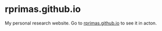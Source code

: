 # rprimas.github.io

My personal research website. Go to [rprimas.github.io](https://rprimas.github.io) to see it in acton. 
